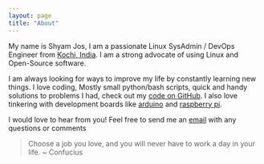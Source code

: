 ```yaml
---
layout: page
title: "About"
---
```


My name is Shyam Jos, I am a passionate Linux SysAdmin / DevOps Engineer from [Kochi, India](https://en.wikipedia.org/wiki/Kochi). I am a strong advocate of using Linux and Open-Source software. 

I am always looking for ways to improve my life by constantly learning new things. I love coding, Mostly small python/bash scripts, quick and handy solutions to problems I had, check out my [code on GitHub](https://github.com/shyamjos). I also love tinkering with development boards like [arduino](https://github.com/shyamjos/Arduino_ServerMon) and [raspberry pi](http://shyamjos.com/How-to-update-raspberrypi-firmware-in-kali-linux/). 

I would love to hear from you! Feel free to send me an [email](mailto:shyamjosepp@gmail.com) with any questions or comments

>Choose a job you love, and you will never have to work a day in your life. ~ Confucius


 
